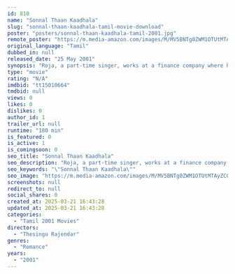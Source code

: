 ```yaml
---
id: 810
name: "Sonnal Thaan Kaadhala"
slug: "sonnal-thaan-kaadhala-tamil-movie-download"
poster: "posters/sonnal-thaan-kaadhala-tamil-2001.jpg"
remote_poster: "https://m.media-amazon.com/images/M/MV5BNTg0ZWM1OTUtMTAyZC00MmFjLTg3NjgtZmNiNTA3OWU5ZWQzXkEyXkFqcGdeQXVyMTEzNzg0Mjkx._V1_SX300.jpg"
original_language: "Tamil"
dubbed_in: null
released_date: "25 May 2001"
synopsis: "Roja, a part-time singer, works at a finance company where her colleague, Murali, is madly in love with her. However, Roja rejects his proposal as she is the sole breadwinner of her large family."
type: "movie"
rating: "N/A"
imdbid: "tt15010664"
tmdbid: null
views: 0
likes: 0
dislikes: 0
author_id: 1
trailer_url: null
runtime: "180 min"
is_featured: 0
is_active: 1
is_comingsoon: 0
seo_title: "Sonnal Thaan Kaadhala"
seo_description: "Roja, a part-time singer, works at a finance company where her colleague, Murali, is madly in love with her. However, Roja rejects his proposal as she is the sole breadwinner of her large family."
seo_keywords: "\"Sonnal Thaan Kaadhala\""
seo_image: "https://m.media-amazon.com/images/M/MV5BNTg0ZWM1OTUtMTAyZC00MmFjLTg3NjgtZmNiNTA3OWU5ZWQzXkEyXkFqcGdeQXVyMTEzNzg0Mjkx._V1_SX300.jpg"
screenshots: null
redirect_to: null
social_shares: 0
created_at: 2025-03-21 16:43:28
updated_at: 2025-03-21 16:43:28
categories:
  - "Tamil 2001 Movies"
directors:
  - "Thesingu Rajendar"
genres:
  - "Romance"
years:
  - "2001"
---
```

